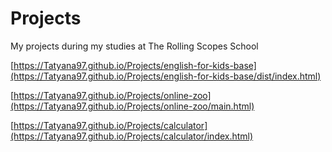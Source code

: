 # Projects
My projects during my studies at The Rolling Scopes School

[https://Tatyana97.github.io/Projects/english-for-kids-base](https://Tatyana97.github.io/Projects/english-for-kids-base/dist/index.html)

[https://Tatyana97.github.io/Projects/online-zoo](https://Tatyana97.github.io/Projects/online-zoo/main.html)

[https://Tatyana97.github.io/Projects/calculator](https://Tatyana97.github.io/Projects/calculator/index.html)



